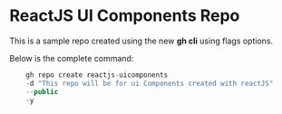 # ReactJS UI Components Repo

This is a sample repo created using the new **gh cli** using flags options.

Below is the complete command:

```js
    gh repo create reactjs-uicomponents
    -d "This repo will be for ui Components created with reactJS"
    --public
    -y
```